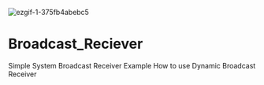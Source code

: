 ![ezgif-1-375fb4abebc5](https://user-images.githubusercontent.com/60150170/114873152-a3d54980-9e18-11eb-9bff-160f3a3db1fd.gif)
# Broadcast_Reciever
Simple System Broadcast Receiver Example
How to use Dynamic Broadcast Receiver
